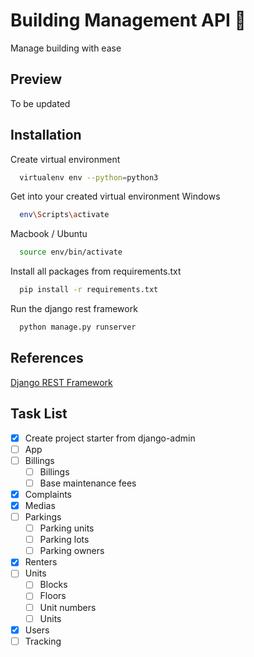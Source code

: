 # Building Management API 🏢

Manage building with ease

## Preview

To be updated

## Installation

Create virtual environment

```bash
  virtualenv env --python=python3
```

Get into your created virtual environment Windows

```bash
  env\Scripts\activate
```

Macbook / Ubuntu
```bash
  source env/bin/activate
```

Install all packages from requirements.txt

```bash
  pip install -r requirements.txt
```

Run the django rest framework

```bash
  python manage.py runserver
```

## References

[Django REST Framework](https://www.django-rest-framework.org)

## Task List
- [x] Create project starter from django-admin
- [ ] App
- [ ] Billings
	- [ ] Billings
	- [ ] Base maintenance fees
- [x] Complaints
- [x] Medias
- [ ] Parkings
	- [ ] Parking units
	- [ ] Parking lots
	- [ ] Parking owners
- [x] Renters
- [ ] Units
	- [ ] Blocks
	- [ ] Floors
	- [ ] Unit numbers
	- [ ] Units
- [x] Users
- [ ] Tracking
